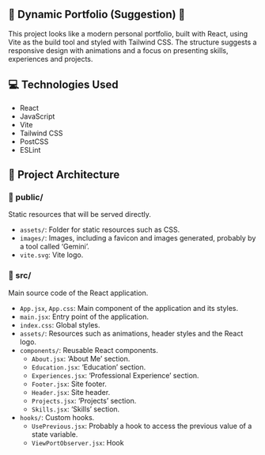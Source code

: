## 💫 Dynamic Portfolio (Suggestion) 💫

This project looks like a modern personal portfolio, built with React, using Vite as the build tool and styled with Tailwind CSS. The structure suggests a responsive design with animations and a focus on presenting skills, experiences and projects.

## 💻 Technologies Used

- React
- JavaScript
- Vite
- Tailwind CSS
- PostCSS
- ESLint

## 📂 Project Architecture

### 📁 public/

Static resources that will be served directly.

- `assets/`: Folder for static resources such as CSS.
- `images/`: Images, including a favicon and images generated, probably by a tool called ‘Gemini’.
- `vite.svg`: Vite logo.

### 📁 src/

Main source code of the React application.

- `App.jsx`, `App.css`: Main component of the application and its styles.
- `main.jsx`: Entry point of the application.
- `index.css`: Global styles.
- `assets/`: Resources such as animations, header styles and the React logo.
- `components/`: Reusable React components.
    - `About.jsx`: ‘About Me’ section.
    - `Education.jsx`: ‘Education’ section.
    - `Experiences.jsx`: ‘Professional Experience’ section.
    - `Footer.jsx`: Site footer.
    - `Header.jsx`: Site header.
    - `Projects.jsx`: ‘Projects’ section.
    - `Skills.jsx`: ‘Skills’ section.
- `hooks/`: Custom hooks.
    - `UsePrevious.jsx`: Probably a hook to access the previous value of a state variable.
    - `ViewPortObserver.jsx`: Hook